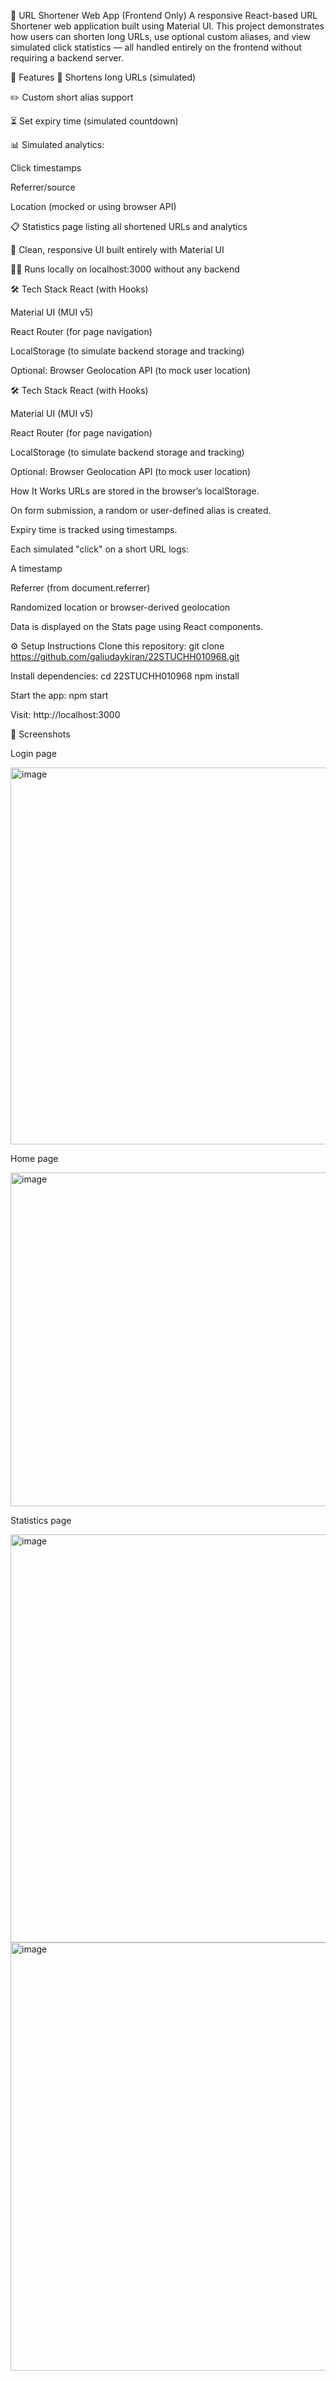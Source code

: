 🔗 URL Shortener Web App (Frontend Only)
A responsive React-based URL Shortener web application built using Material UI. This project demonstrates how users can shorten long URLs, use optional custom aliases, and view simulated click statistics — all handled entirely on the frontend without requiring a backend server.


🚀 Features
🔗 Shortens long URLs (simulated)

✏️ Custom short alias support

⏳ Set expiry time (simulated countdown)

📊 Simulated analytics:

Click timestamps

Referrer/source

Location (mocked or using browser API)

📋 Statistics page listing all shortened URLs and analytics

🎨 Clean, responsive UI built entirely with Material UI

🧑‍💻 Runs locally on localhost:3000 without any backend

🛠️ Tech Stack
React (with Hooks)

Material UI (MUI v5)

React Router (for page navigation)

LocalStorage (to simulate backend storage and tracking)

Optional: Browser Geolocation API (to mock user location)

🛠️ Tech Stack
React (with Hooks)

Material UI (MUI v5)

React Router (for page navigation)

LocalStorage (to simulate backend storage and tracking)

Optional: Browser Geolocation API (to mock user location)

 How It Works 
URLs are stored in the browser’s localStorage.

On form submission, a random or user-defined alias is created.

Expiry time is tracked using timestamps.

Each simulated "click" on a short URL logs:

A timestamp

Referrer (from document.referrer)

Randomized location or browser-derived geolocation

Data is displayed on the Stats page using React components.

⚙️ Setup Instructions
Clone this repository:
git clone https://github.com/galiudaykiran/22STUCHH010968.git

Install dependencies:
cd 22STUCHH010968
npm install

Start the app:
npm start

Visit:
http://localhost:3000


📸 Screenshots

Login page

<img width="931" height="603" alt="image" src="https://github.com/user-attachments/assets/ee76838b-ae74-42ba-939c-a02cd3e8bf71" />

Home page

<img width="904" height="534" alt="image" src="https://github.com/user-attachments/assets/7796995b-993e-4036-aa1f-43261b040439" />

Statistics page 

<img width="1357" height="653" alt="image" src="https://github.com/user-attachments/assets/b4bae421-9bff-439d-9b92-fee8bfdec2fc" />

<img width="1356" height="685" alt="image" src="https://github.com/user-attachments/assets/792e8edf-98ca-4053-858f-f6d13c9dca41" />


